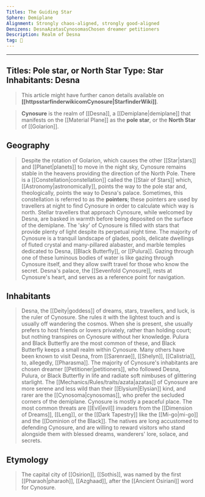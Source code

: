 ```yaml
---
Titles: The Guiding Star
Sphere: Demiplane
Alignment: Strongly chaos-aligned, strongly good-aligned
Denizens: DesnaAzatasCynosomasChosen dreamer petitioners
Description: Realm of Desna
tag: 🌌
---
```

---
Titles: Pole star, or North Star
Type: Star
Inhabitants: Desna
---





> This article might have further canon details available on **[[httpsstarfinderwikicomCynosure|StarfinderWiki]]**.


> **Cynosure** is the realm of [[Desna]], a [[Demiplane|demiplane]] that manifests on the [[Material Plane]] as the **pole star**, or the **North Star** of [[Golarion]].



## Geography

> Despite the rotation of Golarion, which causes the other [[Star|stars]] and [[Planet|planets]] to move in the night sky, Cynosure remains stable in the heavens providing the direction of the North Pole.
> There is a [[Constellation|constellation]] called the [[Stair of Stars]] which, [[Astronomy|astronomically]], points the way to the pole star and, theologically, points the way to Desna's palace. Sometimes, this constellation is referred to as the **pointers**; these pointers are used by travellers at night to find Cynosure in order to calculate which way is north.
> Stellar travellers that approach Cynosure, while welcomed by Desna, are basked in warmth before being deposited on the surface of the demiplane. The 'sky' of Cynosure is filled with stars that provide plenty of light despite its perpetual night time. The majority of Cynosure is a tranquil landscape of glades, pools, delicate dwellings of fluted crystal and many-pillared alabaster, and marble temples dedicated to Desna, [[Black Butterfly]], or [[Pulura]]. Gazing through one of these luminous bodies of water is like gazing through Cynosure itself, and they allow swift travel for those who know the secret.
> Desna's palace, the [[Sevenfold Cynosure]], rests at Cynosure's heart, and serves as a reference point for navigation.


## Inhabitants

> Desna, the [[Deity|goddess]] of dreams, stars, travellers, and luck, is the ruler of Cynosure. She rules it with the lightest touch and is usually off wandering the cosmos. When she is present, she usually prefers to host friends or lovers privately, rather than holding court; but nothing transpires on Cynosure without her knowledge. Pulura and Black Butterfly are the most common of these, and Black Butterfly keeps a small realm within Cynosure. Many others have been known to visit Desna, from [[Sarenrae]], [[Shelyn]], [[Calistria]], to, allegedly, [[Pharasma]].
> The majority of Cynosure's inhabitants are chosen dreamer [[Petitioner|petitioners]], who followed Desna, Pulura, or Black Butterfly in life and radiate soft nimbuses of glittering starlight. The [[Mechanics/Rules/traits/azata|azatas]] of Cynosure are more serene and less wild than their [[Elysium|Elysian]] kind, and rarer are the [[Cynosoma|cynosomas]], who prefer the secluded corners of the demiplane.
> Cynosure is mostly a peaceful place. The most common threats are [[Evil|evil]] invaders from the [[Dimension of Dreams]], [[Leng]], or the [[Dark Tapestry]] like the [[Mi-go|mi-go]] and the [[Dominion of the Black]]. The natives are long accustomed to defending Cynosure, and are willing to reward visitors who stand alongside them with blessed dreams, wanderers' lore, solace, and secrets.


## Etymology

> The capital city of [[Osirion]], [[Sothis]], was named by the first [[Pharaoh|pharaoh]], [[Azghaad]], after the [[Ancient Osiriani]] word for Cynosure.









